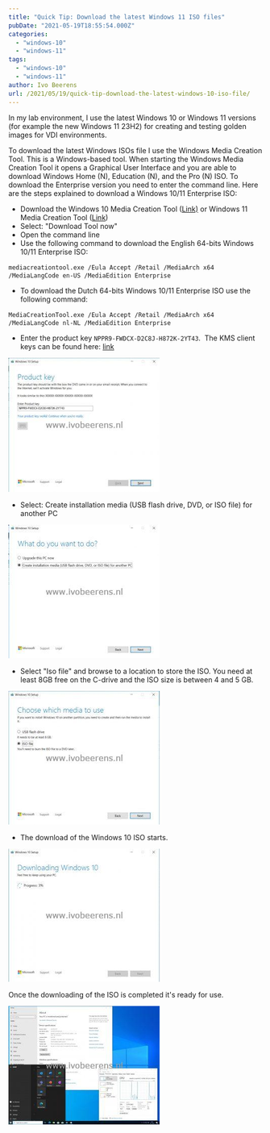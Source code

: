 ```yaml
---
title: "Quick Tip: Download the latest Windows 11 ISO files"
pubDate: "2021-05-19T18:55:54.000Z"
categories: 
  - "windows-10"
  - "windows-11"
tags: 
  - "windows-10"
  - "windows-11"
author: Ivo Beerens
url: /2021/05/19/quick-tip-download-the-latest-windows-10-iso-file/
---
```


In my lab environment, I use the latest Windows 10 or Windows 11 versions (for example the new Windows 11 23H2) for creating and testing golden images for VDI environments.

To download the latest Windows ISOs file I use the Windows Media Creation Tool. This is a Windows-based tool. When starting the Windows Media Creation Tool it opens a Graphical User Interface and you are able to download Windows Home (N), Education (N), and the Pro (N) ISO. To download the Enterprise version you need to enter the command line. Here are the steps explained to download a Windows 10/11 Enterprise ISO:

- Download the Windows 10 Media Creation Tool ([Link)](https://www.microsoft.com/en-us/software-download/windows10) or Windows 11 Media Creation Tool ([Link](https://www.microsoft.com/software-download/windows11))
- Select: "Download Tool now"
- Open the command line
- Use the following command to download the English 64-bits Windows 10/11 Enterprise ISO:
```
mediacreationtool.exe /Eula Accept /Retail /MediaArch x64 /MediaLangCode en-US /MediaEdition Enterprise
```
- To download the Dutch 64-bits Windows 10/11 Enterprise ISO use the following command:
```
MediaCreationTool.exe /Eula Accept /Retail /MediaArch x64 /MediaLangCode nl-NL /MediaEdition Enterprise
```
- Enter the product key `NPPR9-FWDCX-D2C8J-H872K-2YT43`.  The KMS client keys can be found here: [link](https://docs.microsoft.com/sl-si/windows-server/get-started/kmsclientkeys)

[![](images/1-300x266.jpg)](images/1.jpg)

- Select: Create installation media (USB flash drive, DVD, or ISO file) for another PC

[![](images/2-300x265.jpg)](images/2.jpg)

- Select "Iso file" and browse to a location to store the ISO. You need at least 8GB free on the C-drive and the ISO size is between 4 and 5 GB.

[![](images/3-300x265.jpg)](images/3.jpg)

- The download of the Windows 10 ISO starts.

[![](images/4-300x264.jpg)](images/4.jpg)

Once the downloading of the ISO is completed it's ready for use.

[![](images/w10-21h1-01-300x235.jpg)](images/w10-21h1-01.jpg)